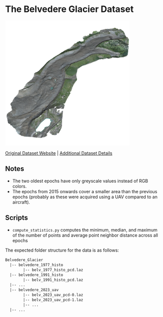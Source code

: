 # The Belvedere Glacier Dataset

<img src="./../../images/Belvedere Glacier.png" width="400"/>

[Original Dataset Website](https://zenodo.org/records/10817029) | [Additional Dataset Details](https://hpicgs.github.io/multi-temporal-point-cloud-datasets-survey/details/Belvedere_Glacier)

## Notes
  - The two oldest epochs have only greyscale values instead of RGB colors.
  - The epochs from 2015 onwards cover a smaller area than the previous epochs (probably as these were acquired using a UAV compared to an aircraft).


## Scripts
* `compute_statistics.py` computes the minimum, median, and maximum of the number of points and average point neighbor distance across all epochs

The expected folder structure for the data is as follows:

```
Belvedere_Glacier
  |-- belvedere_1977_histo
        |-- belv_1977_histo_pcd.laz
  |-- belvedere_1991_histo
        |-- belv_1991_histo_pcd.laz
  |-- ...
  |-- belvedere_2023_uav
        |-- belv_2023_uav_pcd-0.laz
        |-- belv_2023_uav_pcd-1.laz
        |-- ...
  |-- ...
```
